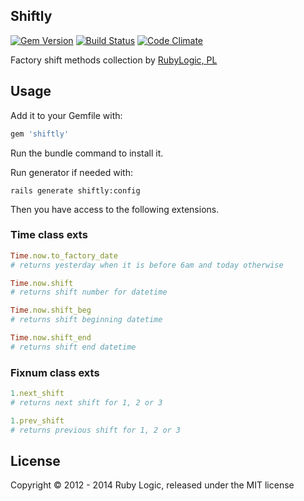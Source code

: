## Shiftly

[![Gem Version](https://badge.fury.io/rb/shiftly.svg)](http://badge.fury.io/rb/shiftly)
[![Build Status](https://travis-ci.org/logicorg/shiftly.svg?branch=master)](https://travis-ci.org/logicorg/shiftly)
[![Code Climate](https://codeclimate.com/github/logicorg/shiftly/badges/gpa.svg)](https://codeclimate.com/github/logicorg/shiftly)

Factory shift methods collection by [RubyLogic, PL](http://rubylogic.eu)

## Usage

Add it to your Gemfile with:

```ruby
gem 'shiftly'
```

Run the bundle command to install it.

Run generator if needed with:

```console
rails generate shiftly:config
```

Then you have access to the following extensions.

### Time class exts

```ruby
Time.now.to_factory_date
# returns yesterday when it is before 6am and today otherwise

Time.now.shift
# returns shift number for datetime

Time.now.shift_beg
# returns shift beginning datetime

Time.now.shift_end
# returns shift end datetime
```

### Fixnum class exts

```ruby
1.next_shift
# returns next shift for 1, 2 or 3

1.prev_shift
# returns previous shift for 1, 2 or 3
```

## License
Copyright © 2012 - 2014 Ruby Logic, released under the MIT license
